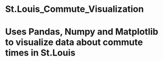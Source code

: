# St.Louis_Commute_Visualization
# Uses Pandas, Numpy and Matplotlib to visualize data about commute times in St.Louis
